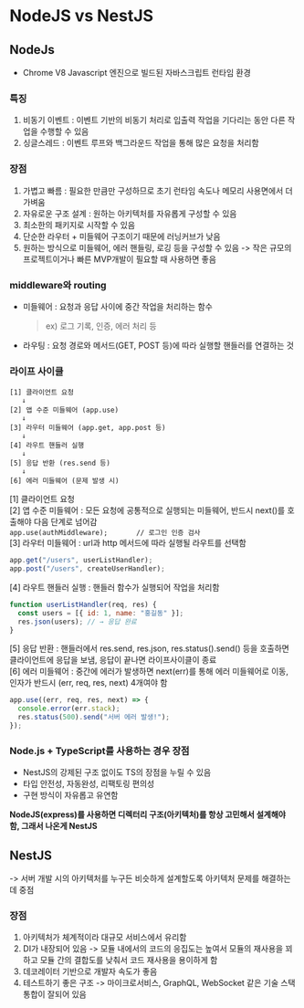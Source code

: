 # NodeJS vs NestJS

## NodeJs

- Chrome V8 Javascript 엔진으로 빌드된 자바스크립트 런타임 환경

### 특징

1. 비동기 이벤트 : 이벤트 기반의 비동기 처리로 입출력 작업을 기다리는 동안 다른 작업을 수행할 수 있음
2. 싱글스레드 : 이벤트 루프와 백그라운드 작업을 통해 많은 요청을 처리함

### 장점

1. 가볍고 빠름 : 필요한 만큼만 구성하므로 초기 런타임 속도나 메모리 사용면에서 더 가벼움
2. 자유로운 구조 설계 : 원하는 아키텍처를 자유롭게 구성할 수 있음
3. 최소한의 패키지로 시작할 수 있음
4. 단순한 라우터 + 미들웨어 구조이기 때문에 러닝커브가 낮음
5. 원하는 방식으로 미들웨어, 에러 핸들링, 로깅 등을 구성할 수 있음
   -> 작은 규모의 프로젝트이거나 빠른 MVP개발이 필요할 때 사용하면 좋음

### middleware와 routing

- 미들웨어 : 요청과 응답 사이에 중간 작업을 처리하는 함수
  > ex) 로그 기록, 인증, 에러 처리 등
- 라우팅 : 요청 경로와 메서드(GET, POST 등)에 따라 실행할 핸들러를 연결하는 것

### 라이프 사이클

```
[1] 클라이언트 요청
   ↓
[2] 앱 수준 미들웨어 (app.use)
   ↓
[3] 라우터 미들웨어 (app.get, app.post 등)
   ↓
[4] 라우트 핸들러 실행
   ↓
[5] 응답 반환 (res.send 등)
   ↓
[6] 에러 미들웨어 (문제 발생 시)
```

[1] 클라이언트 요청<br>
[2] 앱 수준 미들웨어 : 모든 요청에 공통적으로 실행되는 미들웨어, 반드시 next()를 호출해야 다음 단계로 넘어감<br>
`app.use(authMiddleware);       // 로그인 인증 검사`<br>
[3] 라우터 미들웨어 : url과 http 메서드에 따라 실행될 라우트를 선택함<br>

```js
app.get("/users", userListHandler);
app.post("/users", createUserHandler);
```

[4] 라우트 핸들러 실행 : 핸들러 함수가 실행되어 작업을 처리함<br>

```js
function userListHandler(req, res) {
  const users = [{ id: 1, name: "홍길동" }];
  res.json(users); // → 응답 완료
}
```

[5] 응답 반환 : 핸들러에서 res.send, res.json, res.status().send() 등을 호출하면 클라이언트에 응답을 보냄, 응답이 끝나면 라이프사이클이 종료<br>
[6] 에러 미들웨어 : 중간에 에러가 발생하면 next(err)를 통해 에러 미들웨어로 이동, 인자가 반드시 (err, req, res, next) 4개여야 함<br>

```js
app.use((err, req, res, next) => {
  console.error(err.stack);
  res.status(500).send("서버 에러 발생!");
});
```

### Node.js + TypeScript를 사용하는 경우 장점

- NestJS의 강제된 구조 없이도 TS의 장점을 누릴 수 있음
- 타입 안전성, 자동완성, 리팩토링 편의성
- 구현 방식이 자유롭고 유연함

**NodeJS(express)를 사용하면 디렉터리 구조(아키텍처)를 항상 고민해서 설계해야 함, 그래서 나온게 NestJS**

## NestJS

-> 서버 개발 시의 아키텍처를 누구든 비슷하게 설계할도록 아키텍처 문제를 해결하는데 중점

### 장점

1. 아키텍처가 체계적이라 대규모 서비스에서 유리함
2. DI가 내장되어 있음
   -> 모듈 내에서의 코드의 응집도는 높여서 모듈의 재사용을 꾀하고 모듈 간의 결합도를 낮춰서 코드 재사용을 용이하게 함
3. 데코레이터 기반으로 개발자 속도가 좋음
4. 테스트하기 좋은 구조
   -> 마이크로서비스, GraphQL, WebSocket 같은 기술 스택 통합이 잘되어 있음
